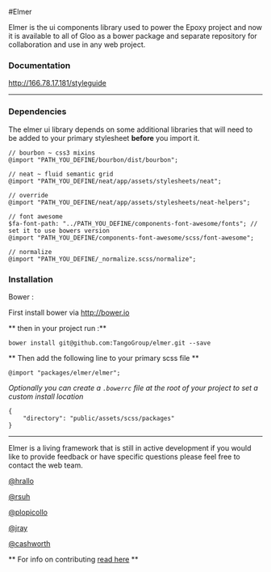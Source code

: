 #Elmer

Elmer is the ui components library used to power the Epoxy project and now it is available to all of Gloo as a bower package and separate repository for collaboration and use in any web project.

### Documentation


<http://166.78.17.181/styleguide>

---
### Dependencies

The elmer ui library depends on some additional libraries that will need to be added to your primary stylesheet **before** you import it.

	// bourbon ~ css3 mixins
	@import "PATH_YOU_DEFINE/bourbon/dist/bourbon";

	// neat ~ fluid semantic grid
	@import "PATH_YOU_DEFINE/neat/app/assets/stylesheets/neat";
	
	// override
	@import "PATH_YOU_DEFINE/neat/app/assets/stylesheets/neat-helpers";

	// font awesome
	$fa-font-path: "../PATH_YOU_DEFINE/components-font-awesome/fonts"; // set it to use bowers version
	@import "PATH_YOU_DEFINE/components-font-awesome/scss/font-awesome";

	// normalize
	@import "PATH_YOU_DEFINE/_normalize.scss/normalize";


### Installation

Bower :

First install bower via <http://bower.io>


** then in your project run :**

	bower install git@github.com:TangoGroup/elmer.git --save

** Then add the following line to your primary scss file **

	@import "packages/elmer/elmer";

*Optionally you can create a `.bowerrc` file at the root of your project to set a custom install location*

	{
  		"directory": "public/assets/scss/packages"
	}

---

Elmer is a living framework that is still in active development if you would like to provide feedback or have specific questions please feel free to contact the web team.

[@hrallo](mailto:hrallo@tangogroup.com)

[@rsuh](mailto:rsuh@tangogroup.com)

[@plopicollo](mailto:plopicollo@tangogroup.com)

[@jray](mailto:jray@tangogroup.com)

[@cashworth](mailto:cashworth@tangogroup.com)


** For info on contributing [read here](CONTRIBUTING.md) **

